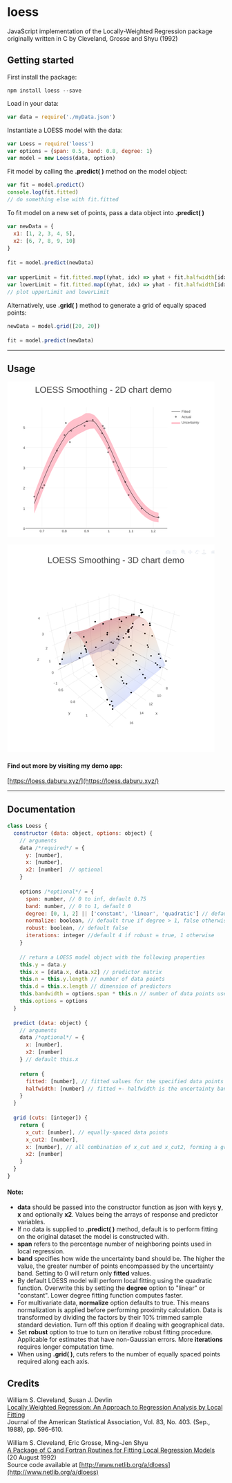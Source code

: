 # loess

JavaScript implementation of the Locally-Weighted Regression package originally written in C by Cleveland, Grosse and Shyu (1992)

## Getting started

First install the package:
```
npm install loess --save
```

Load in your data:
```javascript
var data = require('./myData.json')
```

Instantiate a LOESS model with the data:
```javascript
var Loess = require('loess')
var options = {span: 0.5, band: 0.8, degree: 1}
var model = new Loess(data, option)
```

Fit model by calling the **.predict( )** method on the model object:
```javascript
var fit = model.predict()
console.log(fit.fitted)
// do something else with fit.fitted
```

To fit model on a new set of points, pass a data object into **.predict( )**
```javascript
var newData = {
  x1: [1, 2, 3, 4, 5],
  x2: [6, 7, 8, 9, 10]
}

fit = model.predict(newData)

var upperLimit = fit.fitted.map((yhat, idx) => yhat + fit.halfwidth[idx])
var lowerLimit = fit.fitted.map((yhat, idx) => yhat - fit.halfwidth[idx])
// plot upperLimit and lowerLimit
```

Alternatively, use **.grid( )** method to generate a grid of equally spaced points:
```javascript
newData = model.grid([20, 20])

fit = model.predict(newData)
```

***

## Usage

![screenshot1](./img/screenshot1.png)

![screenshot2](./img/screenshot2.png)

#### Find out more by visiting my demo app: <br>
[https://loess.daburu.xyz/](https://loess.daburu.xyz/)

***

## Documentation

```javascript
class Loess {
  constructor (data: object, options: object) {
    // arguments
    data /*required*/ = {        
      y: [number],
      x: [number],
      x2: [number]  // optional
    }

    options /*optional*/ = {
      span: number, // 0 to inf, default 0.75
      band: number, // 0 to 1, default 0
      degree: [0, 1, 2] || ['constant', 'linear', 'quadratic'] // default 2
      normalize: boolean, // default true if degree > 1, false otherwise
      robust: boolean, // default false
      iterations: integer //default 4 if robust = true, 1 otherwise
    }

    // return a LOESS model object with the following properties
    this.y = data.y
    this.x = [data.x, data.x2] // predictor matrix
    this.n = this.y.length // number of data points
    this.d = this.x.length // dimension of predictors
    this.bandwidth = options.span * this.n // number of data points used in local regression
    this.options = options
  }

  predict (data: object) {
    // arguments
    data /*optional*/ = {        
      x: [number],
      x2: [number]
    } // default this.x

    return {
      fitted: [number], // fitted values for the specified data points
      halfwidth: [number] // fitted +- halfwidth is the uncertainty band
    }
  }

  grid (cuts: [integer]) {
    return {
      x_cut: [number], // equally-spaced data points
      x_cut2: [number],
      x: [number], // all combination of x_cut and x_cut2, forming a grid
      x2: [number]
    }
  }
}
```

#### Note:

- **data** should be passed into the constructor function as json with keys **y**, **x** and optionally **x2**. Values being the arrays of response and predictor variables.
- If no data is supplied to **.predict( )** method, default is to perform fitting on the original dataset the model is constructed with.
- **span** refers to the percentage number of neighboring points used in local regression.
- **band** specifies how wide the uncertainty band should be. The higher the value, the greater number of points encompassed by the uncertainty band. Setting to 0 will return only **fitted** values.
- By default LOESS model will perform local fitting using the quadratic function. Overwrite this by setting the **degree** option to "linear" or "constant". Lower degree fitting function computes faster.
- For multivariate data, **normalize** option defaults to true. This means normalization is applied before performing proximity calculation. Data is transformed by dividing the factors by their 10% trimmed sample standard deviation. Turn off this option if dealing with geographical data.
- Set **robust** option to true to turn on iterative robust fitting procedure. Applicable for estimates that have non-Gaussian errors. More **iterations** requires longer computation time.
- When using **.grid( )**, cuts refers to the number of equally spaced points required along each axis.


## Credits

William S. Cleveland, Susan J. Devlin <br>
[Locally Weighted Regression: An Approach to Regression Analysis by Local Fitting](http://www.stat.washington.edu/courses/stat527/s13/readings/Cleveland_Delvin_JASA_1988.pdf) <br>
Journal of the American Statistical Association, Vol. 83, No. 403. (Sep., 1988), pp. 596-610.

William S. Cleveland, Eric Grosse, Ming-Jen Shyu <br>
[A Package of C and Fortran Routines for Fitting Local Regression Models ](www.netlib.org/a/cloess.ps) (20 August 1992) <br>
Source code available at [http://www.netlib.org/a/dloess](http://www.netlib.org/a/dloess)
